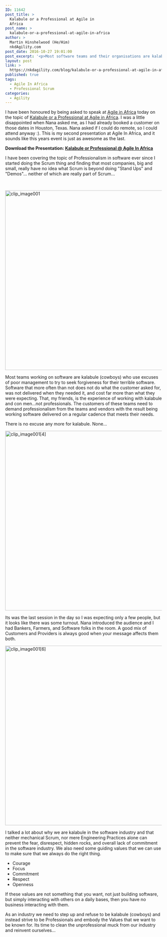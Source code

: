 ```yaml
---
ID: 11642
post_title: >
  Kalabule or a Professional at Agile in
  Africa
post_name: >
  kalabule-or-a-professional-at-agile-in-africa
author: >
  Martin Hinshelwood (He/Him)
  nkdAgility.com
post_date: 2016-10-27 19:01:00
post_excerpt: '<p>Most software teams and their organisations are kalabule (cowboys) in an industry epidemic of lies and deceit. Find out if you are Kalabule or a Professional at Agile in Africa as we dive into what it means to be a Professional from the perspective of a software development team.</p>'
layout: post
link: >
  https://nkdagility.com/blog/kalabule-or-a-professional-at-agile-in-africa/
published: true
tags:
  - Agile In Africa
  - Professional Scrum
categories:
  - Agility
---
```

<p>I have been honoured by being asked to speak at <a href="http://agileinafrica.com/">Agile in Africa</a> today on the topic of <a href="http://agileinafrica.com/speaker/martin-hinshelwood/">Kalabule or a Professional at Agile in Africa</a>. I was a little disappointed when Nana asked me, as I had already booked a customer on those dates in Houston, Texas. Nana asked if I could do remote, so I could attend anyway :). This is my second presentation at Agile In Africa, and it sounds like this years event is just as awesome as the last.</p>
<p><strong>Download the Presentation: </strong><a href="https://doc.co/C7HRwP"><strong>Kalabule or Professional @ Agile In Africa</strong></a></p>
<p>I have been covering the topic of Professionalism in software ever since I started doing the Scrum thing and finding that most companies, big and small, really have no idea what Scrum is beyond doing "Stand Ups" and "Demos"… neither of which are really part of Scrum…</p>
<p>&nbsp;</p>
<p><a href="https://nakedalmweb.wpengine.com/wp-content/uploads/2016/10/clip_image001.png"><img style="background-image: none; padding-top: 0px; padding-left: 0px; display: inline; padding-right: 0px; border: 0px;" title="clip_image001" src="https://nakedalmweb.wpengine.com/wp-content/uploads/2016/10/clip_image001_thumb.png" alt="clip_image001" width="1024" height="576" border="0" /></a></p>
<p>Most teams working on software are kalabule (cowboys) who use excuses of poor management to try to seek forgiveness for their terrible software. Software that more often than not does not do what the customer asked for, was not delivered when they needed it, and cost far more than what they were expecting. That, my friends, is the experience of working with kalabule and con men…not professionals. The customers of these teams need to demand professionalism from the teams and vendors with the result being working software delivered on a regular cadence that meets their needs.</p>
<p>There is no excuse any more for kalabule. None…</p>
<p><a href="https://nakedalmweb.wpengine.com/wp-content/uploads/2016/10/clip_image0014.png"><img style="background-image: none; padding-top: 0px; padding-left: 0px; display: inline; padding-right: 0px; border: 0px;" title="clip_image001[4]" src="https://nakedalmweb.wpengine.com/wp-content/uploads/2016/10/clip_image0014_thumb.png" alt="clip_image001[4]" width="1024" height="576" border="0" /></a></p>
<p>Its was the last session in the day so I was expecting only a few people, but it looks like there was some turnout. Nana introduced the audience and I had Bankers, Farmers, and Software folks in the room. A good mix of Customers and Providers is always good when your message affects them both.</p>
<p><a href="https://nakedalmweb.wpengine.com/wp-content/uploads/2016/10/clip_image0016.png"><img style="background-image: none; padding-top: 0px; padding-left: 0px; display: inline; padding-right: 0px; border: 0px;" title="clip_image001[6]" src="https://nakedalmweb.wpengine.com/wp-content/uploads/2016/10/clip_image0016_thumb.png" alt="clip_image001[6]" width="1024" height="576" border="0" /></a></p>
<p>I talked a lot about why we are kalabule in the software industry and that neither mechanical Scrum, nor mere Engineering Practices alone can prevent the fear, disrespect, hidden rocks, and overall lack of commitment in the software industry. We also need some guiding values that we can use to make sure that we always do the right thing.</p>
<ul>
	<li>Courage</li>
	<li>Focus</li>
	<li>Commitment</li>
	<li>Respect</li>
	<li>Openness</li>
</ul>
<p>If these values are not something that you want, not just building software, but simply interacting with others on a daily bases, then you have no business interacting with them.</p>
<p>As an industry we need to step up and refuse to be kalabule (cowboys) and instead strive to be Professionals and embody the Values that we want to be known for. Its time to clean the unprofessional muck from our industry and reinvent ourselves…</p>